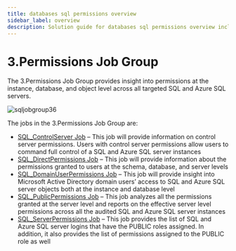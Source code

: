 ```yaml
---
title: databases sql permissions overview
sidebar_label: overview
description: Solution guide for databases sql permissions overview including implementation steps, configuration, and best practices.
---
```


# 3.Permissions Job Group

The 3.Permissions Job Group provides insight into permissions at the instance, database, and object
level across all targeted SQL and Azure SQL servers.

![sqljobgroup36](/img/product_docs/accessanalyzer/solutions/databases/sql/permissions/sqljobgroup36.webp)

The jobs in the 3.Permissions Job Group are:

- [SQL_ControlServer Job](/docs/accessanalyzer/12.0/solutions/databases/sql/permissions/sql-controlserver.md) – This job will provide information on control
  server permissions. Users with control server permissions allow users to command full control of a
  SQL and Azure SQL server instances
- [SQL_DirectPermissions Job](/docs/accessanalyzer/12.0/solutions/databases/sql/permissions/sql-directpermissions.md) – This job will provide information about
  the permissions granted to users at the schema, database, and server levels
- [SQL_DomainUserPermissions Job](/docs/accessanalyzer/12.0/solutions/databases/sql/permissions/sql-domainuserpermissions.md) – This job will provide insight into
  Microsoft Active Directory domain users’ access to SQL and Azure SQL server objects both at the
  instance and database level
- [SQL_PublicPermissions Job](/docs/accessanalyzer/12.0/solutions/databases/sql/permissions/sql-publicpermissions.md) – This job analyzes all the permissions
  granted at the server level and reports on the effective server level permissions across all the
  audited SQL and Azure SQL server instances
- [SQL_ServerPermissions Job](/docs/accessanalyzer/12.0/solutions/databases/sql/permissions/sql-serverpermissions.md) – This job provides the list of SQL and
  Azure SQL server logins that have the PUBLIC roles assigned. In addition, it also provides the
  list of permissions assigned to the PUBLIC role as well
